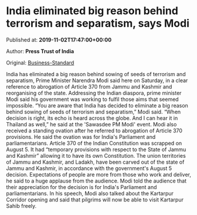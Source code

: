 
# India eliminated big reason behind terrorism and separatism, says Modi

Published at: **2019-11-02T17:47:00+00:00**

Author: **Press Trust of India**

Original: [Business-Standard](https://www.business-standard.com/article/current-affairs/india-eliminated-big-reason-behind-terrorism-and-separatism-says-modi-119110201083_1.html)

India has eliminated a big reason behind sowing of seeds of terrorism and separatism, Prime Minister Narendra Modi said here on Saturday, in a clear reference to abrogation of Article 370 from Jammu and Kashmir and reorganising of the state.
Addressing the Indian diaspora, prime minister Modi said his government was working to fulfil those aims that seemed impossible.
“You are aware that India has decided to eliminate a big reason behind sowing of seeds of terrorism and separatism,” Modi said.
“When decision is right, its echo is heard across the globe. And I can hear it in Thailand as well,” he said at the 'Sawasdee PM Modi' event.
Modi also received a standing ovation after he referred to abrogation of Article 370 provisions. He said the ovation was for India's Parliament and parliamentarians.
Article 370 of the Indian Constitution was scrapped on August 5. It had “temporary provisions with respect to the State of Jammu and Kashmir” allowing it to have its own Constitution.
The union territories of Jammu and Kashmir, and Ladakh, have been carved out of the state of Jammu and Kashmir, in accordance with the government's August 5 decision.
Expectations of people are more from those who work and deliver, he said to a huge applause from the audience.
Modi told the audience that their appreciation for the decision is for India's Parliament and parliamentarians. In his speech, Modi also talked about the Kartarpur Corridor opening and said that pilgrims will now be able to visit Kartarpur Sahib freely.
